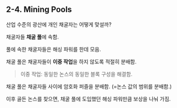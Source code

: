 ## 2-4. Mining Pools

산업 수준의 광산에 개인 채굴자는 어떻게 맞설까?

채굴자들 **채굴 풀**에 속함.

풀에 속한 채굴자들은 해싱 파워를 한데 모음.

채굴 풀은 채굴자들이 **이중 작업**을 하지 않도록 적절히 분배함.

> 이중 작업: 동일한 논스의 동일한 블록 구성을 해결함.

채굴 풀은 채굴자들 사이에 암호화 퍼즐을 분배함. (=논스 값의 범위를 분배함.)

이후 골든 논스를 찾으면, 채굴 풀에 도입했던 해싱 파워만큼 보상을 나눠 가짐.